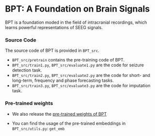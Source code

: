 # BPT: A Foundation on Brain Signals
BPT is a foundation moded in the field of intracranial recordings, which learns powerful representations of SEEG signals.

### Source Code

The source code of BPT is provided in `BPT_src`.

* `BPT_src/pretrain` contains the pre-training code of BPT.
* `BPT_src/train1.py`, `BPT_src/evaluate1.py` are the code for seizure detection task.
* `BPT_src/train2.py`, `BPT_src/evaluate2.py` are the code for short- and long-term, frequency and phase forecasting tasks.
* `BPT_src/train3.py`, `BPT_src/evaluate3.py` are the code for imputation task.

### Pre-trained weights

* We also release the [pre-trained weights of BPT](https://drive.google.com/file/d/1QzxTNBvgcJBRxa8W2mNq2Tj967GtlDLF/view?usp=sharing ) 

* You can find the usage of the pre-trained embeddings in  `BPT_src/utils.py`: `get_emb`


